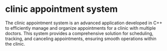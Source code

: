 # clinic appointment system

The clinic appointment system is an advanced application developed in C++ to efficiently manage and organize appointments for a clinic with multiple doctors. This system provides a comprehensive solution for scheduling, tracking, and canceling appointments, ensuring smooth operations within the clinic.
